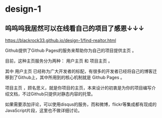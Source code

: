 # design-1

呜呜呜我居然可以在线看自己的项目了感恩↓↓↓
---
https://blackrock33.github.io/design-1/find-realtor.html

Github提供了Github Pages的服务来帮助你为自己的项目提供主页 。

目前，这种主页服务分为两种： 用户主页 和 项目主页 。

其中 用户主页 已经称为广大开发者的标配，有很多的开发者已经将自己的博客迁移到了Github上，其中所用到的核心机制就是 Github Pages 。

项目主页 ，顾名思义，就是你项目的主页，本来设计的初衷是为你的项目编写介绍文档，不过Github只提供对静态内容的托管。

如果需要添加评论，可以使用disqus的服务，而和微博，flickr等集成都有现成的JavaScript片段，这里也不做详细讨论。
